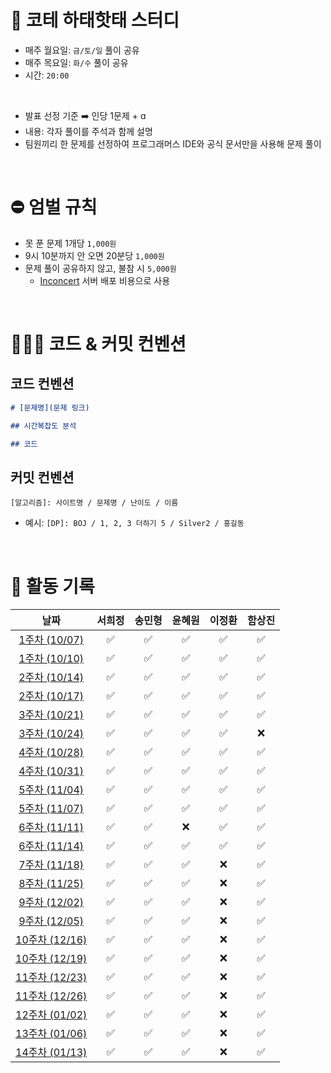 # 📢 코테 하태핫태 스터디
- 매주 월요일: `금/토/일` 풀이 공유
- 매주 목요일: `화/수` 풀이 공유
- 시간: `20:00`

<br>

- 발표 선정 기준 ➡️ 인당 1문제 + ɑ
- 내용: 각자 풀이를 주석과 함께 설명
- 팀원끼리 한 문제를 선정하여 프로그래머스 IDE와 공식 문서만을 사용해 문제 풀이

<br>

# ⛔️ 엄벌 규칙
- 못 푼 문제 1개당 `1,000원`
- 9시 10분까지 안 오면 20분당 `1,000원`
- 문제 풀이 공유하지 않고, 불참 시 `5,000원`
  - [Inconcert](https://github.com/hamsangjin/InConcert) 서버 배포 비용으로 사용

<br>

# 🧑🏻‍💻 코드 & 커밋 컨벤션

## 코드 컨벤션
```markdown
# [문제명](문제 링크)

## 시간복잡도 분석

## 코드

```

## 커밋 컨벤션
```
[알고리즘]: 사이트명 / 문제명 / 난이도 / 이름
```
- 예시: `[DP]: BOJ / 1, 2, 3 더하기 5 / Silver2 / 홍길동`

<br>

# 📆 활동 기록

<div align="center">
  
|                                                       날짜                                                        | 서희정 | 송민형 | 윤혜원 | 이정환 | 함상진 |
|:---------------------------------------------------------------------------------------------------------------:| :----: | :----: | :----: | :----: | :----: | 
|  [1주차 (10/07)](https://github.com/hamsangjin/CodingTest_Study/tree/main/1%EC%A3%BC%EC%B0%A8%20(2024-10)/10_07)  |   ✅   |   ✅   |   ✅   |   ✅   |   ✅   |
|  [1주차 (10/10)](https://github.com/hamsangjin/CodingTest_Study/tree/main/1%EC%A3%BC%EC%B0%A8%20(2024-10)/10_10)  |   ✅   |   ✅   |   ✅   |   ✅   |   ✅   |
|  [2주차 (10/14)](https://github.com/hamsangjin/CodingTest_Study/tree/main/2%EC%A3%BC%EC%B0%A8%20(2024-10)/10_14)  |   ✅   |   ✅   |   ✅   |   ✅   |   ✅   |
|  [2주차 (10/17)](https://github.com/hamsangjin/CodingTest_Study/tree/main/2%EC%A3%BC%EC%B0%A8%20(2024-10)/10_17)  |   ✅   |   ✅   |   ✅   |   ✅   |   ✅   |
|  [3주차 (10/21)](https://github.com/hamsangjin/CodingTest_Study/tree/main/3%EC%A3%BC%EC%B0%A8%20(2024-10)/10_21)  |   ✅   |   ✅   |   ✅   |   ✅   |   ✅   |
|  [3주차 (10/24)](https://github.com/hamsangjin/CodingTest_Study/tree/main/3%EC%A3%BC%EC%B0%A8%20(2024-10)/10_24)  |   ✅   |   ✅   |   ✅   |   ✅   |   ❌   |
|  [4주차 (10/28)](https://github.com/hamsangjin/CodingTest_Study/tree/main/4%EC%A3%BC%EC%B0%A8%20(2024-10)/10_28)  |   ✅   |   ✅   |   ✅   |   ✅   |   ✅   |
|  [4주차 (10/31)](https://github.com/hamsangjin/CodingTest_Study/tree/main/4%EC%A3%BC%EC%B0%A8%20(2024-10)/10_31)  |   ✅   |   ✅   |   ✅   |   ✅   |   ✅   |
|  [5주차 (11/04)](https://github.com/hamsangjin/CodingTest_Study/tree/main/5%EC%A3%BC%EC%B0%A8%20(2024-11)/11_04)  |   ✅   |   ✅   |   ✅   |   ✅   |   ✅   |
|  [5주차 (11/07)](https://github.com/hamsangjin/CodingTest_Study/tree/main/5%EC%A3%BC%EC%B0%A8%20(2024-11)/11_07)  |   ✅   |   ✅   |   ✅   |   ✅   |   ✅   |
|  [6주차 (11/11)](https://github.com/hamsangjin/CodingTest_Study/tree/main/5%EC%A3%BC%EC%B0%A8%20(2024-11)/11_11)  |   ✅   |   ✅   |   ❌   |   ✅   |   ✅   |
|  [6주차 (11/14)](https://github.com/hamsangjin/CodingTest_Study/tree/main/5%EC%A3%BC%EC%B0%A8%20(2024-11)/11_14)  |   ✅   |   ✅   |   ✅   |   ✅   |   ✅   |
|  [7주차 (11/18)](https://github.com/hamsangjin/CodingTest_Study/tree/main/7%EC%A3%BC%EC%B0%A8%20(2024-11)/11_18)  |   ✅   |   ✅   |   ✅   |   ❌   |   ✅   |
|  [8주차 (11/25)](https://github.com/hamsangjin/CodingTest_Study/tree/main/8%EC%A3%BC%EC%B0%A8%20(2024-11)/11_25)  |   ✅   |   ✅   |   ✅   |   ❌   |   ✅   |
|  [9주차 (12/02)](https://github.com/hamsangjin/CodingTest_Study/tree/main/9%EC%A3%BC%EC%B0%A8%20(2024-12)/12_02)  |   ✅   |   ✅   |   ✅   |   ❌   |   ✅   |
|  [9주차 (12/05)](https://github.com/hamsangjin/CodingTest_Study/tree/main/9%EC%A3%BC%EC%B0%A8%20(2024-12)/12_05)  |   ✅   |   ✅   |   ✅   |   ❌   |   ✅   |
| [10주차 (12/16)](https://github.com/hamsangjin/CodingTest_Study/tree/main/10%EC%A3%BC%EC%B0%A8%20(2024-12)/12_16) |   ✅   |   ✅   |   ✅   |   ❌   |   ✅   |
| [10주차 (12/19)](https://github.com/hamsangjin/CodingTest_Study/tree/main/10%EC%A3%BC%EC%B0%A8%20(2024-12)/12_19) |   ✅   |   ✅   |   ✅   |   ❌   |   ✅   |
| [11주차 (12/23)](https://github.com/hamsangjin/CodingTest_Study/tree/main/11%EC%A3%BC%EC%B0%A8%20(2024-12)/12_23) |   ✅   |   ✅   |   ✅   |   ❌   |   ✅   |
| [11주차 (12/26)](https://github.com/hamsangjin/CodingTest_Study/tree/main/11%EC%A3%BC%EC%B0%A8%20(2024-12)/12_26) |   ✅   |   ✅   |   ✅   |   ❌   |   ✅   |
| [12주차 (01/02)](https://github.com/hamsangjin/CodingTest_Study/tree/main/12%EC%A3%BC%EC%B0%A8%20(2025-01)/01_02) |   ✅   |   ✅   |   ✅   |   ❌   |   ✅   |
| [13주차 (01/06)](https://github.com/hamsangjin/CodingTest_Study/tree/main/13%EC%A3%BC%EC%B0%A8%20(2025-01)/01_06) |   ✅   |   ✅   |   ✅   |   ❌   |   ✅   |
| [14주차 (01/13)](https://github.com/hamsangjin/CodingTest_Study/tree/main/14%EC%A3%BC%EC%B0%A8%20(2025-01)/01_13) |   ✅   |   ✅   |   ✅   |   ❌   |   ✅   |
</div>